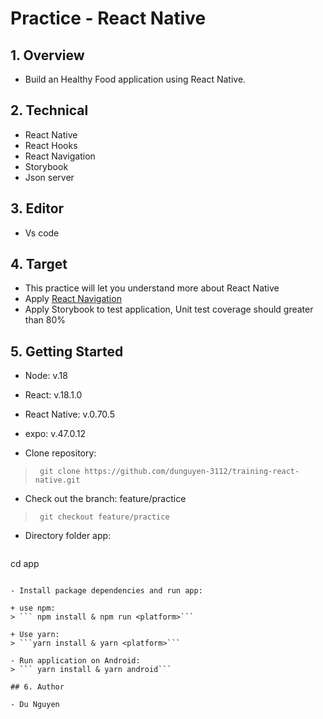 # Practice - React Native

## 1. Overview

- Build an Healthy Food application using React Native.

## 2. Technical

- React Native
- React Hooks
- React Navigation
- Storybook
- Json server

## 3. Editor

- Vs code

## 4. Target

- This practice will let you understand more about React Native
- Apply [React Navigation](https://reactnavigation.org/)
- Apply Storybook to test application, Unit test coverage should greater than 80%

## 5. Getting Started

- Node: v.18
- React: v.18.1.0
- React Native: v.0.70.5
- expo: v.47.0.12

- Clone repository: 
> ``` git clone https://github.com/dunguyen-3112/training-react-native.git```

- Check out the branch: feature/practice
> ``` git checkout feature/practice```

- Directory folder app:
> ```
 cd app 
 ```

- Install package dependencies and run app:

+ use npm:
> ``` npm install & npm run <platform>```

+ Use yarn:
> ```yarn install & yarn <platform>```

- Run application on Android:
> ``` yarn install & yarn android```

## 6. Author

- Du Nguyen
